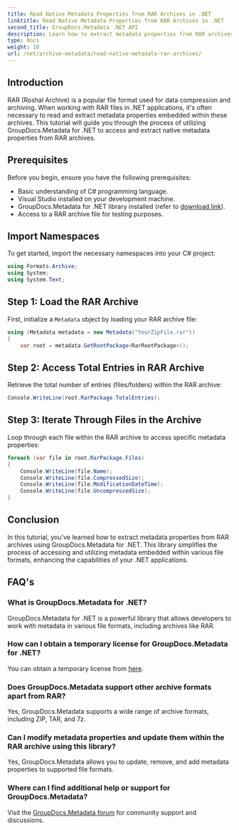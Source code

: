 ```yaml
---
title: Read Native Metadata Properties from RAR Archives in .NET
linktitle: Read Native Metadata Properties from RAR Archives in .NET
second_title: GroupDocs.Metadata .NET API
description: Learn how to extract metadata properties from RAR archives using GroupDocs.Metadata for .NET in C#. Explore file details effortlessly.
type: docs
weight: 10
url: /net/archive-metadata/read-native-metadata-rar-archives/
---
```

## Introduction
RAR (Roshal Archive) is a popular file format used for data compression and archiving. When working with RAR files in .NET applications, it's often necessary to read and extract metadata properties embedded within these archives. This tutorial will guide you through the process of utilizing GroupDocs.Metadata for .NET to access and extract native metadata properties from RAR archives.
## Prerequisites

Before you begin, ensure you have the following prerequisites:
- Basic understanding of C# programming language.
- Visual Studio installed on your development machine.
- GroupDocs.Metadata for .NET library installed (refer to [download link](https://releases.groupdocs.com/metadata/net/)).
- Access to a RAR archive file for testing purposes.

## Import Namespaces
To get started, import the necessary namespaces into your C# project:
```csharp
using Formats.Archive;
using System;
using System.Text;
```

## Step 1: Load the RAR Archive
First, initialize a `Metadata` object by loading your RAR archive file:
```csharp
using (Metadata metadata = new Metadata("YourZipFile.rar"))
{
    var root = metadata.GetRootPackage<RarRootPackage>();
```
## Step 2: Access Total Entries in RAR Archive
Retrieve the total number of entries (files/folders) within the RAR archive:
```csharp
Console.WriteLine(root.RarPackage.TotalEntries);
```
## Step 3: Iterate Through Files in the Archive
Loop through each file within the RAR archive to access specific metadata properties:
```csharp
foreach (var file in root.RarPackage.Files)
{
    Console.WriteLine(file.Name);
    Console.WriteLine(file.CompressedSize);
    Console.WriteLine(file.ModificationDateTime);
    Console.WriteLine(file.UncompressedSize);
}
```

## Conclusion
In this tutorial, you've learned how to extract metadata properties from RAR archives using GroupDocs.Metadata for .NET. This library simplifies the process of accessing and utilizing metadata embedded within various file formats, enhancing the capabilities of your .NET applications.

## FAQ's
### What is GroupDocs.Metadata for .NET?
GroupDocs.Metadata for .NET is a powerful library that allows developers to work with metadata in various file formats, including archives like RAR.
### How can I obtain a temporary license for GroupDocs.Metadata for .NET?
You can obtain a temporary license from [here](https://purchase.groupdocs.com/temporary-license/).
### Does GroupDocs.Metadata support other archive formats apart from RAR?
Yes, GroupDocs.Metadata supports a wide range of archive formats, including ZIP, TAR, and 7z.
### Can I modify metadata properties and update them within the RAR archive using this library?
Yes, GroupDocs.Metadata allows you to update, remove, and add metadata properties to supported file formats.
### Where can I find additional help or support for GroupDocs.Metadata?
Visit the [GroupDocs.Metadata forum](https://forum.groupdocs.com/c/metadata/14) for community support and discussions.
